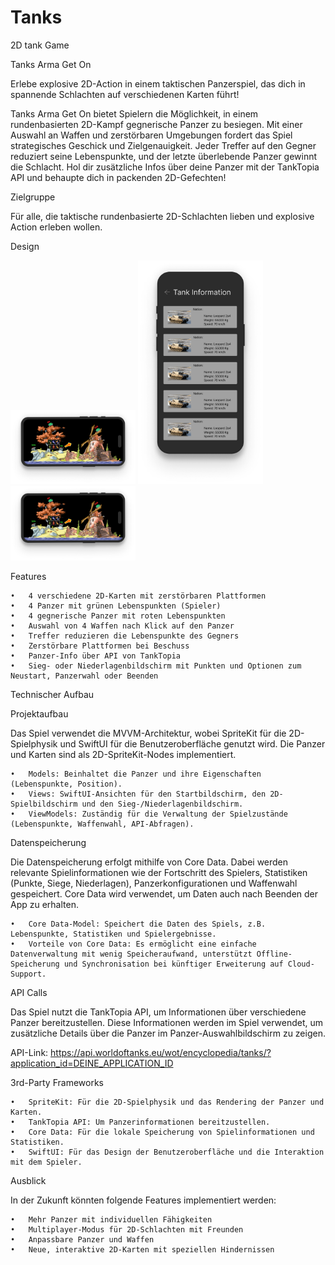# Tanks
2D tank Game

Tanks Arma Get On 


Erlebe explosive 2D-Action in einem taktischen Panzerspiel, das dich in spannende Schlachten auf verschiedenen Karten führt!

Tanks Arma Get On bietet Spielern die Möglichkeit, in einem rundenbasierten 2D-Kampf gegnerische Panzer zu besiegen. Mit einer Auswahl an Waffen und zerstörbaren Umgebungen fordert das Spiel strategisches Geschick und Zielgenauigkeit. Jeder Treffer auf den Gegner reduziert seine Lebenspunkte, und der letzte überlebende Panzer gewinnt die Schlacht. Hol dir zusätzliche Infos über deine Panzer mit der TankTopia API und behaupte dich in packenden 2D-Gefechten!

Zielgruppe

Für alle, die taktische rundenbasierte 2D-Schlachten lieben und explosive Action erleben wollen.

Design

<p>
  <img src="./BattleScreen.png" width="200">
  <img src="./InfoScreen.png" width="200">
  <img src="./BattleScreen.png" width="200">
</p>


Features

	•	4 verschiedene 2D-Karten mit zerstörbaren Plattformen
	•	4 Panzer mit grünen Lebenspunkten (Spieler)
	•	4 gegnerische Panzer mit roten Lebenspunkten
	•	Auswahl von 4 Waffen nach Klick auf den Panzer
	•	Treffer reduzieren die Lebenspunkte des Gegners
	•	Zerstörbare Plattformen bei Beschuss
	•	Panzer-Info über API von TankTopia
	•	Sieg- oder Niederlagenbildschirm mit Punkten und Optionen zum Neustart, Panzerwahl oder Beenden

Technischer Aufbau

Projektaufbau

Das Spiel verwendet die MVVM-Architektur, wobei SpriteKit für die 2D-Spielphysik und SwiftUI für die Benutzeroberfläche genutzt wird. Die Panzer und Karten sind als 2D-SpriteKit-Nodes implementiert.

	•	Models: Beinhaltet die Panzer und ihre Eigenschaften (Lebenspunkte, Position).
	•	Views: SwiftUI-Ansichten für den Startbildschirm, den 2D-Spielbildschirm und den Sieg-/Niederlagenbildschirm.
	•	ViewModels: Zuständig für die Verwaltung der Spielzustände (Lebenspunkte, Waffenwahl, API-Abfragen).

Datenspeicherung

Die Datenspeicherung erfolgt mithilfe von Core Data. Dabei werden relevante Spielinformationen wie der Fortschritt des Spielers, Statistiken (Punkte, Siege, Niederlagen), Panzerkonfigurationen und Waffenwahl gespeichert. Core Data wird verwendet, um Daten auch nach Beenden der App zu erhalten.

	•	Core Data-Model: Speichert die Daten des Spiels, z.B. Lebenspunkte, Statistiken und Spielergebnisse.
	•	Vorteile von Core Data: Es ermöglicht eine einfache Datenverwaltung mit wenig Speicheraufwand, unterstützt Offline-Speicherung und Synchronisation bei künftiger Erweiterung auf Cloud-Support.

API Calls

Das Spiel nutzt die TankTopia API, um Informationen über verschiedene Panzer bereitzustellen. Diese Informationen werden im Spiel verwendet, um zusätzliche Details über die Panzer im Panzer-Auswahlbildschirm zu zeigen.

API-Link: https://api.worldoftanks.eu/wot/encyclopedia/tanks/?application_id=DEINE_APPLICATION_ID

3rd-Party Frameworks

	•	SpriteKit: Für die 2D-Spielphysik und das Rendering der Panzer und Karten.
	•	TankTopia API: Um Panzerinformationen bereitzustellen.
	•	Core Data: Für die lokale Speicherung von Spielinformationen und Statistiken.
	•	SwiftUI: Für das Design der Benutzeroberfläche und die Interaktion mit dem Spieler.

Ausblick

In der Zukunft könnten folgende Features implementiert werden:

	•	Mehr Panzer mit individuellen Fähigkeiten
	•	Multiplayer-Modus für 2D-Schlachten mit Freunden
	•	Anpassbare Panzer und Waffen
	•	Neue, interaktive 2D-Karten mit speziellen Hindernissen
